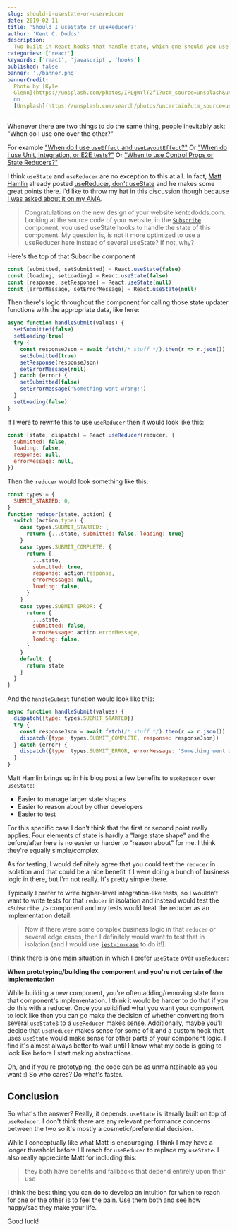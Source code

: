 ```yaml
---
slug: should-i-usestate-or-usereducer
date: 2019-02-11
title: 'Should I useState or useReducer?'
author: 'Kent C. Dodds'
description:
  Two built-in React hooks that handle state, which one should you use?
categories: ['react']
keywords: ['react', 'javascript', 'hooks']
published: false
banner: './banner.png'
bannerCredit:
  Photo by [Kyle
  Glenn](https://unsplash.com/photos/IFLgWYlT2fI?utm_source=unsplash&utm_medium=referral&utm_content=creditCopyText)
  on
  [Unsplash](https://unsplash.com/search/photos/uncertain?utm_source=unsplash&utm_medium=referral&utm_content=creditCopyText)
---
```


Whenever there are two things to do the same thing, people inevitably ask: "When
do I use one over the other?"

For example
["When do I use `useEffect` and `useLayoutEffect`?"](/blog/useeffect-vs-uselayouteffect)
Or
["When do I use Unit, Integration, or E2E tests?"](/blog/unit-vs-integration-vs-e2e-tests)
Or
["When to use Control Props or State Reducers?"](/blog/control-props-vs-state-reducers)

I think `useState` and `useReducer` are no exception to this at all. In fact,
[Matt Hamlin](https://twitter.com/immatthamlin) already posted
[useReducer, don't useState](https://matthamlin.me/blog/2019/february/why-you-should-useReducer/)
and he makes some great points there. I'd like to throw my hat in this
discussion though because
[I was asked about it on my AMA](https://github.com/kentcdodds/ama/issues/587).

> Congratulations on the new design of your website kentcdodds.com. Looking at
> the source code of your website, in the
> [`Subscribe`](https://github.com/kentcdodds/kentcdodds.com/blob/ed55aea3a58d24813a59cf72d8ffbdfbd96f769e/src/components/Forms/Subscribe.js)
> component, you used useState hooks to handle the state of this component. My
> question is, is not it more optimized to use a useReducer here instead of
> several useState? If not, why?

Here's the top of that Subscribe component

```jsx
const [submitted, setSubmitted] = React.useState(false)
const [loading, setLoading] = React.useState(false)
const [response, setResponse] = React.useState(null)
const [errorMessage, setErrorMessage] = React.useState(null)
```

Then there's logic throughout the component for calling those state updater
functions with the appropriate data, like here:

```jsx
async function handleSubmit(values) {
  setSubmitted(false)
  setLoading(true)
  try {
    const responseJson = await fetch(/* stuff */).then(r => r.json())
    setSubmitted(true)
    setResponse(responseJson)
    setErrorMessage(null)
  } catch (error) {
    setSubmitted(false)
    setErrorMessage('Something went wrong!')
  }
  setLoading(false)
}
```

If I were to rewrite this to use `useReducer` then it would look like this:

```jsx
const [state, dispatch] = React.useReducer(reducer, {
  submitted: false,
  loading: false,
  response: null,
  errorMessage: null,
})
```

Then the `reducer` would look something like this:

```jsx
const types = {
  SUBMIT_STARTED: 0,
}
function reducer(state, action) {
  switch (action.type) {
    case types.SUBMIT_STARTED: {
      return {...state, submitted: false, loading: true}
    }
    case types.SUBMIT_COMPLETE: {
      return {
        ...state,
        submitted: true,
        response: action.response,
        errorMessage: null,
        loading: false,
      }
    }
    case types.SUBMIT_ERROR: {
      return {
        ...state,
        submitted: false,
        errorMessage: action.errorMessage,
        loading: false,
      }
    }
    default: {
      return state
    }
  }
}
```

And the `handleSubmit` function would look like this:

```jsx
async function handleSubmit(values) {
  dispatch({type: types.SUBMIT_STARTED})
  try {
    const responseJson = await fetch(/* stuff */).then(r => r.json())
    dispatch({type: types.SUBMIT_COMPLETE, response: responseJson})
  } catch (error) {
    dispatch({type: types.SUBMIT_ERROR, errorMessage: 'Something went wrong!'})
  }
}
```

Matt Hamlin brings up in his blog post a few benefits to `useReducer` over
`useState`:

- Easier to manage larger state shapes
- Easier to reason about by other developers
- Easier to test

For this specific case I don't think that the first or second point really
applies. Four elements of state is hardly a "large state shape" and the
before/after here is no easier or harder to "reason about" for me. I think
they're equally simple/complex.

As for testing, I would definitely agree that you could test the `reducer` in
isolation and that could be a nice benefit if I were doing a bunch of business
logic in there, but I'm not really. It's pretty simple there.

Typically I prefer to write higher-level integration-like tests, so I wouldn't
want to write tests for that `reducer` in isolation and instead would test the
`<Subscribe />` component and my tests would treat the reducer as an
implementation detail.

> Now if there were some complex business logic in that `reducer` or several
> edge cases, then I definitely would want to test that in isolation (and I
> would use [`jest-in-case`](https://github.com/atlassian/jest-in-case) to do
> it!).

I think there is one main situation in which I prefer `useState` over
`useReducer`:

**When prototyping/building the component and you're not certain of the
implementation**

While building a new component, you're often adding/removing state from that
component's implementation. I think it would be harder to do that if you do this
with a reducer. Once you solidified what you want your component to look like
then you can go make the decision of whether converting from several `useState`s
to a `useReducer` makes sense. Additionally, maybe you'll decide that
`useReducer` makes sense for some of it and a custom hook that uses `useState`
would make sense for other parts of your component logic. I find it's almost
always better to wait until I know what my code is going to look like before I
start making abstractions.

Oh, and if you're prototyping, the code can be as unmaintainable as you want :)
So who cares? Do what's faster.

## Conclusion

So what's the answer? Really, it depends. `useState` is literally built on top
of `useReducer`. I don't think there are any relevant performance concerns
between the two so it's mostly a cosmetic/preferential decision.

While I conceptually like what Matt is encouraging, I think I may have a longer
threshold before I'll reach for `useReducer` to replace my `useState`. I also
really appreciate Matt for including this:

> they both have benefits and fallbacks that depend entirely upon their use

I think the best thing you can do to develop an intuition for when to reach for
one or the other is to feel the pain. Use them both and see how happy/sad they
make your life.

Good luck!
